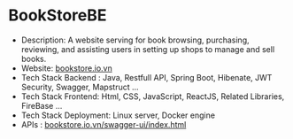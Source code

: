 # BookStoreBE
<ul>
  <li>Description: A website serving for book browsing, purchasing, reviewing, and assisting users in setting up shops to manage and sell books.</li>
  <li>Website: <a href="https://bookstore.io.vn">bookstore.io.vn</a> </li>
  <li>Tech Stack Backend : Java, Restfull API, Spring Boot, Hibenate, JWT Security, Swagger, Mapstruct ...</li>
  <li>Tech Stack Frontend: Html, CSS, JavaScript, ReactJS, Related Libraries, FireBase ...</li>
  <li>Tech Stack Deployment: Linux server, Docker engine</li>
  <li>APIs : <a href="https://bookstore.io.vn/swagger-ui/index.html">bookstore.io.vn/swagger-ui/index.html</a> </li>
</ul>
